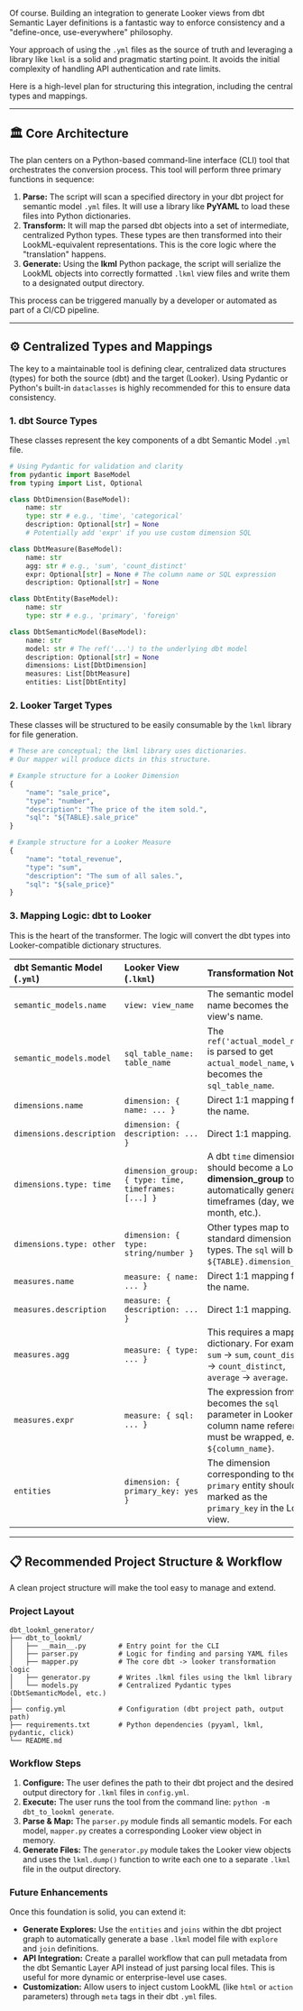 Of course. Building an integration to generate Looker views from dbt Semantic Layer definitions is a fantastic way to enforce consistency and a "define-once, use-everywhere" philosophy.

Your approach of using the `.yml` files as the source of truth and leveraging a library like `lkml` is a solid and pragmatic starting point. It avoids the initial complexity of handling API authentication and rate limits.

Here is a high-level plan for structuring this integration, including the central types and mappings.

-----

## 🏛️ Core Architecture

The plan centers on a Python-based command-line interface (CLI) tool that orchestrates the conversion process. This tool will perform three primary functions in sequence:

1.  **Parse:** The script will scan a specified directory in your dbt project for semantic model `.yml` files. It will use a library like **PyYAML** to load these files into Python dictionaries.
2.  **Transform:** It will map the parsed dbt objects into a set of intermediate, centralized Python types. These types are then transformed into their LookML-equivalent representations. This is the core logic where the "translation" happens.
3.  **Generate:** Using the **lkml** Python package, the script will serialize the LookML objects into correctly formatted `.lkml` view files and write them to a designated output directory.

This process can be triggered manually by a developer or automated as part of a CI/CD pipeline.

-----

## ⚙️ Centralized Types and Mappings

The key to a maintainable tool is defining clear, centralized data structures (types) for both the source (dbt) and the target (Looker). Using Pydantic or Python's built-in `dataclasses` is highly recommended for this to ensure data consistency.

### 1\. dbt Source Types

These classes represent the key components of a dbt Semantic Model `.yml` file.

```python
# Using Pydantic for validation and clarity
from pydantic import BaseModel
from typing import List, Optional

class DbtDimension(BaseModel):
    name: str
    type: str # e.g., 'time', 'categorical'
    description: Optional[str] = None
    # Potentially add 'expr' if you use custom dimension SQL

class DbtMeasure(BaseModel):
    name: str
    agg: str # e.g., 'sum', 'count_distinct'
    expr: Optional[str] = None # The column name or SQL expression
    description: Optional[str] = None

class DbtEntity(BaseModel):
    name: str
    type: str # e.g., 'primary', 'foreign'

class DbtSemanticModel(BaseModel):
    name: str
    model: str # The ref('...') to the underlying dbt model
    description: Optional[str] = None
    dimensions: List[DbtDimension]
    measures: List[DbtMeasure]
    entities: List[DbtEntity]
```

### 2\. Looker Target Types

These classes will be structured to be easily consumable by the `lkml` library for file generation.

```python
# These are conceptual; the lkml library uses dictionaries.
# Our mapper will produce dicts in this structure.

# Example structure for a Looker Dimension
{
    "name": "sale_price",
    "type": "number",
    "description": "The price of the item sold.",
    "sql": "${TABLE}.sale_price"
}

# Example structure for a Looker Measure
{
    "name": "total_revenue",
    "type": "sum",
    "description": "The sum of all sales.",
    "sql": "${sale_price}"
}
```

### 3\. Mapping Logic: dbt to Looker

This is the heart of the transformer. The logic will convert the dbt types into Looker-compatible dictionary structures.

| dbt Semantic Model (`.yml`) | Looker View (`.lkml`)                                  | Transformation Notes                                                                                                                              |
| :-------------------------- | :----------------------------------------------------- | :------------------------------------------------------------------------------------------------------------------------------------------------ |
| `semantic_models.name`      | `view: view_name`                                      | The semantic model's name becomes the view's name.                                                                                                |
| `semantic_models.model`     | `sql_table_name: table_name`                           | The `ref('actual_model_name')` is parsed to get `actual_model_name`, which becomes the `sql_table_name`.                                          |
| `dimensions.name`           | `dimension: { name: ... }`                             | Direct 1:1 mapping for the name.                                                                                                                  |
| `dimensions.description`    | `dimension: { description: ... }`                      | Direct 1:1 mapping.                                                                                                                               |
| `dimensions.type: time`     | `dimension_group: { type: time, timeframes: [...] }`   | A dbt `time` dimension should become a Looker **dimension\_group** to automatically generate timeframes (day, week, month, etc.).                 |
| `dimensions.type: other`    | `dimension: { type: string/number }`                   | Other types map to standard dimension types. The `sql` will be `${TABLE}.dimension_name`.                                                     |
| `measures.name`             | `measure: { name: ... }`                               | Direct 1:1 mapping for the name.                                                                                                                  |
| `measures.description`      | `measure: { description: ... }`                        | Direct 1:1 mapping.                                                                                                                               |
| `measures.agg`              | `measure: { type: ... }`                               | This requires a mapping dictionary. For example: `sum` -\> `sum`, `count_distinct` -\> `count_distinct`, `average` -\> `average`.                    |
| `measures.expr`             | `measure: { sql: ... }`                                | The expression from dbt becomes the `sql` parameter in Looker. The column name reference must be wrapped, e.g., `${column_name}`.               |
| `entities`                  | `dimension: { primary_key: yes }`                      | The dimension corresponding to the `primary` entity should be marked as the `primary_key` in the Looker view.                                      |

-----

## 📋 Recommended Project Structure & Workflow

A clean project structure will make the tool easy to manage and extend.

### Project Layout

```
dbt_lookml_generator/
├── dbt_to_lookml/
│   ├── __main__.py        # Entry point for the CLI
│   ├── parser.py          # Logic for finding and parsing YAML files
│   ├── mapper.py          # The core dbt -> looker transformation logic
│   ├── generator.py       # Writes .lkml files using the lkml library
│   └── models.py          # Centralized Pydantic types (DbtSemanticModel, etc.)
│
├── config.yml             # Configuration (dbt project path, output path)
├── requirements.txt       # Python dependencies (pyyaml, lkml, pydantic, click)
└── README.md
```

### Workflow Steps

1.  **Configure:** The user defines the path to their dbt project and the desired output directory for `.lkml` files in `config.yml`.
2.  **Execute:** The user runs the tool from the command line: `python -m dbt_to_lookml generate`.
3.  **Parse & Map:** The `parser.py` module finds all semantic models. For each model, `mapper.py` creates a corresponding Looker view object in memory.
4.  **Generate Files:** The `generator.py` module takes the Looker view objects and uses the `lkml.dump()` function to write each one to a separate `.lkml` file in the output directory.

### Future Enhancements

Once this foundation is solid, you can extend it:

  * **Generate Explores:** Use the `entities` and `joins` within the dbt project graph to automatically generate a base `.lkml` model file with `explore` and `join` definitions.
  * **API Integration:** Create a parallel workflow that can pull metadata from the dbt Semantic Layer API instead of just parsing local files. This is useful for more dynamic or enterprise-level use cases.
  * **Customization:** Allow users to inject custom LookML (like `html` or `action` parameters) through `meta` tags in their dbt `.yml` files.